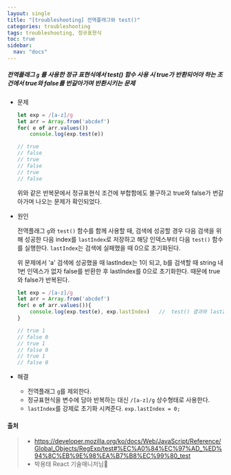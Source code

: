 ```yaml
---
layout: single
title: "[troubleshooting] 전역플래그와 test()"
categories: troubleshooting
tags: troubleshooting, 정규표현식
toc: true
sidebar:
  nav: "docs"
---
```


##### 전역플래그 `g` 를 사용한 정규 표현식에서 test() 함수 사용 시 true가 반환되어야 하는 조건에서  true와  false를 번갈아가며 반환시키는 문제 

- 문제

  ```javascript
  let exp = /[a-z]/g
  let arr = Array.from('abcdef')
  for( e of arr.values()) 
      console.log(exp.test(e))
  
  // true
  // false
  // true
  // false
  // true
  // false
  ```

  위와 같은 반복문에서 정규표현식 조건에 부합함에도 불구하고 true와 false가 번갈아가며 나오는 문제가 확인되었다.



- 원인

  전역플래그 `g`와 `test()` 함수를 함께 사용할 때, 검색에 성공할 경우 다음 검색을 위해 성공한 다음 index를 `lastIndex`로 저장하고 해당 인덱스부터 다음 `test()` 함수를 실행한다. `lastIndex`는 검색에 실패했을 때 0으로 초기화된다.

  위 문제에서 'a' 검색에 성공했을 때 lastIndex는 1이 되고, b를 검색할 때 string 내 1번 인덱스가 없자 false를 반환한 후 lastIndex를 0으로 초기화한다. 때문에 true와 false가 반복된다.

  ```javascript
  let exp = /[a-z]/g
  let arr = Array.from('abcdef')
  for( e of arr.values()){
      console.log(exp.test(e), exp.lastIndex)	//	test() 결과와 lastIndex를 함께 출력한다.
  }
  
  // true 1
  // false 0
  // true 1
  // false 0
  // true 1
  // false 0
  ```



- 해결
  - 전역플래그 `g`를 제외한다.
  - 정규표현식을 변수에 담아 반복하는 대신 `/[a-z]/g` 상수형태로 사용한다.
  - `lastIndex`를 강제로 초기화 시켜준다. `exp.lastIndex = 0;`



#### 출처

> - https://developer.mozilla.org/ko/docs/Web/JavaScript/Reference/Global_Objects/RegExp/test#%EC%A0%84%EC%97%AD_%ED%94%8C%EB%9E%98%EA%B7%B8%EC%99%80_test
> - 박용태 React 기술매니저님🤩